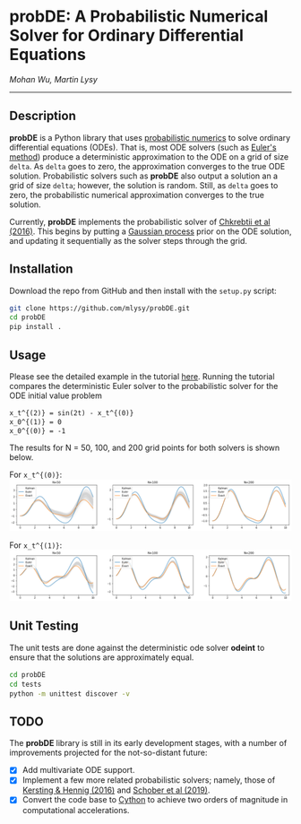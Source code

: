 # **probDE:** A Probabilistic Numerical Solver for Ordinary Differential Equations

*Mohan Wu, Martin Lysy*

---

## Description

**probDE** is a Python library that uses [probabilistic numerics](http://probabilistic-numerics.org/) to solve ordinary differential equations (ODEs).  That is, most ODE solvers (such as [Euler's method](https://en.wikipedia.org/wiki/Euler_method)) produce a deterministic approximation to the ODE on a grid of size `delta`.  As `delta` goes to zero, the approximation converges to the true ODE solution.  Probabilistic solvers such as **probDE** also output a solution an a grid of size `delta`; however, the solution is random.  Still, as `delta` goes to zero, the probabilistic numerical approximation converges to the true solution.

Currently, **probDE** implements the probabilistic solver of [Chkrebtii et al (2016)](https://projecteuclid.org/euclid.ba/1473276259).  This begins by putting a [Gaussian process](https://en.wikipedia.org/wiki/Gaussian_process) prior on the ODE solution, and updating it sequentially as the solver steps through the grid.

## Installation

Download the repo from GitHub and then install with the `setup.py` script:

```bash
git clone https://github.com/mlysy/probDE.git
cd probDE
pip install .
```

## Usage

Please see the detailed example in the tutorial [here](https://nbviewer.jupyter.org/github/mlysy/probDE/blob/master/probDE/Examples/tutorial.ipynb).  Running the tutorial compares the deterministic Euler solver to the probabilistic solver for the ODE initial value problem

```
x_t^{(2)} = sin(2t) - x_t^{(0)}
x_0^{(1)} = 0
x_0^{(0)} = -1
```

The results for N = 50, 100, and 200 grid points for both solvers is shown below.

For `x_t^{(0)}`:
![chkrebtii_x0](/docs/Figures/chkrebtii_x0.png)

For `x_t^{(1)}`:
![chkrebtii_x1](/docs/Figures/chkrebtii_x1.png)

## Unit Testing

The unit tests are done against the deterministic ode solver **odeint** to ensure that the solutions are approximately equal.
```bash
cd probDE
cd tests
python -m unittest discover -v
```

## TODO

The **probDE** library is still in its early development stages, with a number of improvements projected for the not-so-distant future:

- [x] Add multivariate ODE support.
- [x] Implement a few more related probabilistic solvers; namely, those of [Kersting & Hennig (2016)](http://www.auai.org/uai2016/proceedings/papers/163.pdf) and [Schober et al (2019)](https://link.springer.com/content/pdf/10.1007/s11222-017-9798-7.pdf).
- [x] Convert the code base to [Cython](https://cython.org/) to achieve two orders of magnitude in computational accelerations.
